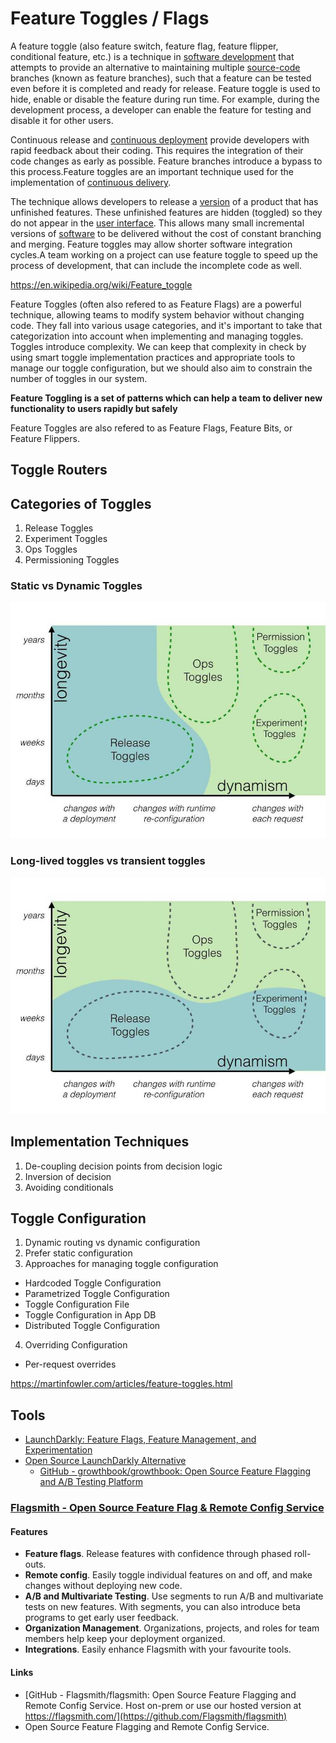 # Feature Toggles / Flags

A feature toggle (also feature switch, feature flag, feature flipper, conditional feature, etc.) is a technique in [software development](https://en.wikipedia.org/wiki/Software_development) that attempts to provide an alternative to maintaining multiple [source-code](https://en.wikipedia.org/wiki/Source_code) branches (known as feature branches), such that a feature can be tested even before it is completed and ready for release. Feature toggle is used to hide, enable or disable the feature during run time. For example, during the development process, a developer can enable the feature for testing and disable it for other users.

Continuous release and [continuous deployment](https://en.wikipedia.org/wiki/Continuous_deployment) provide developers with rapid feedback about their coding. This requires the integration of their code changes as early as possible. Feature branches introduce a bypass to this process.Feature toggles are an important technique used for the implementation of [continuous delivery](https://en.wikipedia.org/wiki/Continuous_delivery).

The technique allows developers to release a [version](https://en.wikipedia.org/wiki/Software_versioning) of a product that has unfinished features. These unfinished features are hidden (toggled) so they do not appear in the [user interface](https://en.wikipedia.org/wiki/User_interface). This allows many small incremental versions of [software](https://en.wikipedia.org/wiki/Software) to be delivered without the cost of constant branching and merging. Feature toggles may allow shorter software integration cycles.A team working on a project can use feature toggle to speed up the process of development, that can include the incomplete code as well.

https://en.wikipedia.org/wiki/Feature_toggle

Feature Toggles (often also refered to as Feature Flags) are a powerful technique, allowing teams to modify system behavior without changing code. They fall into various usage categories, and it's important to take that categorization into account when implementing and managing toggles. Toggles introduce complexity. We can keep that complexity in check by using smart toggle implementation practices and appropriate tools to manage our toggle configuration, but we should also aim to constrain the number of toggles in our system.

**Feature Toggling is a set of patterns which can help a team to deliver new functionality to users rapidly but safely**

Feature Toggles are also refered to as Feature Flags, Feature Bits, or Feature Flippers.

## Toggle Routers

## Categories of Toggles

1. Release Toggles
2. Experiment Toggles
3. Ops Toggles
4. Permissioning Toggles

### Static vs Dynamic Toggles

![image](../../media/DevOps-DevOps-Feature-Toggles-Flags-image1.jpg)

### Long-lived toggles vs transient toggles

![image](../../media/DevOps-DevOps-Feature-Toggles-Flags-image2.jpg)

## Implementation Techniques

1. De-coupling decision points from decision logic
2. Inversion of decision
3. Avoiding conditionals

## Toggle Configuration

1. Dynamic routing vs dynamic configuration
2. Prefer static configuration
3. Approaches for managing toggle configuration

- Hardcoded Toggle Configuration
- Parametrized Toggle Configuration
- Toggle Configuration File
- Toggle Configuration in App DB
- Distributed Toggle Configuration

4. Overriding Configuration

- Per-request overrides

https://martinfowler.com/articles/feature-toggles.html

## Tools

- [LaunchDarkly: Feature Flags, Feature Management, and Experimentation](https://launchdarkly.com/)
- [Open Source LaunchDarkly Alternative](https://www.growthbook.io/compare/growthbook-vs-launchdarkly)
	- [GitHub - growthbook/growthbook: Open Source Feature Flagging and A/B Testing Platform](https://github.com/growthbook/growthbook)

### [Flagsmith - Open Source Feature Flag & Remote Config Service](https://www.flagsmith.com/)

#### Features

- **Feature flags**. Release features with confidence through phased roll-outs.
- **Remote config**. Easily toggle individual features on and off, and make changes without deploying new code.
- **A/B and Multivariate Testing**. Use segments to run A/B and multivariate tests on new features. With segments, you can also introduce beta programs to get early user feedback.
- **Organization Management**. Organizations, projects, and roles for team members help keep your deployment organized.
- **Integrations**. Easily enhance Flagsmith with your favourite tools.

#### Links

- [GitHub - Flagsmith/flagsmith: Open Source Feature Flagging and Remote Config Service. Host on-prem or use our hosted version at https://flagsmith.com/](https://github.com/Flagsmith/flagsmith)
- Open Source Feature Flagging and Remote Config Service.
